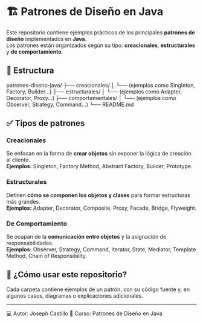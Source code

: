 # 🏗️ Patrones de Diseño en Java

Este repositorio contiene ejemplos prácticos de los principales **patrones de diseño** implementados en **Java**.  
Los patrones están organizados según su tipo: **creacionales**, **estructurales** y **de comportamiento**.

## 📂 Estructura

patrones-diseno-java/
├── creacionales/
│ └── (ejemplos como Singleton, Factory, Builder...)
├── estructurales/
│ └── (ejemplos como Adapter, Decorator, Proxy...)
├── comportamentales/
│ └── (ejemplos como Observer, Strategy, Command...)
└── README.md


## ✅ Tipos de patrones

### Creacionales
Se enfocan en la forma de **crear objetos** sin exponer la lógica de creación al cliente.  
**Ejemplos:** Singleton, Factory Method, Abstract Factory, Builder, Prototype.

### Estructurales
Definen **cómo se componen los objetos y clases** para formar estructuras más grandes.  
**Ejemplos:** Adapter, Decorator, Composite, Proxy, Facade, Bridge, Flyweight.

### De Comportamiento
Se ocupan de la **comunicación entre objetos** y la asignación de responsabilidades.  
**Ejemplos:** Observer, Strategy, Command, Iterator, State, Mediator, Template Method, Chain of Responsibility.

## 🚀 ¿Cómo usar este repositorio?
Cada carpeta contiene ejemplos de un patrón, con su código fuente y, en algunos casos, diagramas o explicaciones adicionales.

---

💻 Autor: Joseph Castillo
📅 Curso: Patrones de Diseño en Java
